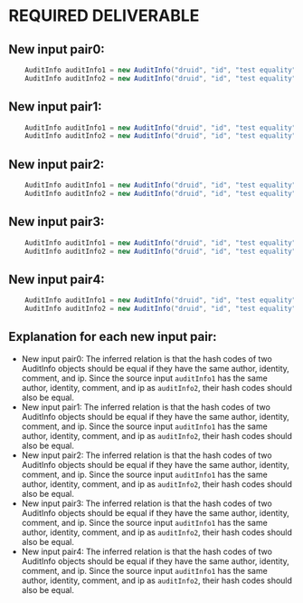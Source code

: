 # REQUIRED DELIVERABLE
## New input pair0:
```java
    AuditInfo auditInfo1 = new AuditInfo("druid", "id", "test equality", "192.168.1.1");
    AuditInfo auditInfo2 = new AuditInfo("druid", "id", "test equality", "192.168.1.1");
```

## New input pair1:
```java
    AuditInfo auditInfo1 = new AuditInfo("druid", "id", "test equality", "0.0.0.0");
    AuditInfo auditInfo2 = new AuditInfo("druid", "id", "test equality", "0.0.0.0");
```

## New input pair2:
```java
    AuditInfo auditInfo1 = new AuditInfo("druid", "id", "test equality", "255.255.255.255");
    AuditInfo auditInfo2 = new AuditInfo("druid", "id", "test equality", "255.255.255.255");
```

## New input pair3:
```java
    AuditInfo auditInfo1 = new AuditInfo("druid", "id", "test equality", "::1");
    AuditInfo auditInfo2 = new AuditInfo("druid", "id", "test equality", "::1");
```

## New input pair4:
```java
    AuditInfo auditInfo1 = new AuditInfo("druid", "id", "test equality", "");
    AuditInfo auditInfo2 = new AuditInfo("druid", "id", "test equality", "");
```

## Explanation for each new input pair:
- New input pair0: The inferred relation is that the hash codes of two AuditInfo objects should be equal if they have the same author, identity, comment, and ip. Since the source input `auditInfo1` has the same author, identity, comment, and ip as `auditInfo2`, their hash codes should also be equal.
- New input pair1: The inferred relation is that the hash codes of two AuditInfo objects should be equal if they have the same author, identity, comment, and ip. Since the source input `auditInfo1` has the same author, identity, comment, and ip as `auditInfo2`, their hash codes should also be equal.
- New input pair2: The inferred relation is that the hash codes of two AuditInfo objects should be equal if they have the same author, identity, comment, and ip. Since the source input `auditInfo1` has the same author, identity, comment, and ip as `auditInfo2`, their hash codes should also be equal.
- New input pair3: The inferred relation is that the hash codes of two AuditInfo objects should be equal if they have the same author, identity, comment, and ip. Since the source input `auditInfo1` has the same author, identity, comment, and ip as `auditInfo2`, their hash codes should also be equal.
- New input pair4: The inferred relation is that the hash codes of two AuditInfo objects should be equal if they have the same author, identity, comment, and ip. Since the source input `auditInfo1` has the same author, identity, comment, and ip as `auditInfo2`, their hash codes should also be equal.

